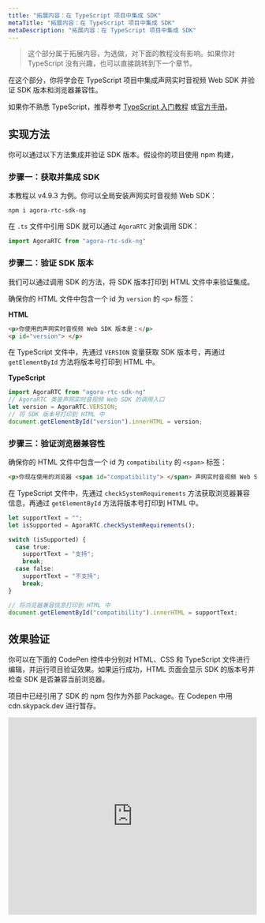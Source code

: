 ```yaml
---
title: "拓展内容：在 TypeScript 项目中集成 SDK"
metaTitle: "拓展内容：在 TypeScript 项目中集成 SDK"
metaDescription: "拓展内容：在 TypeScript 项目中集成 SDK"
---
```


> 这个部分属于拓展内容，为选做，对下面的教程没有影响。如果你对 TypeScript 没有兴趣，也可以直接跳转到下一个章节。

在这个部分，你将学会在 TypeScript 项目中集成声网实时音视频 Web SDK 并验证 SDK 版本和浏览器兼容性。

如果你不熟悉 TypeScript，推荐参考 [TypeScript 入门教程](https://github.com/xcatliu/typescript-tutorial) 或[官方手册](http://www.typescriptlang.org/docs/handbook/basic-types.html)。

## 实现方法

你可以通过以下方法集成并验证 SDK 版本。假设你的项目使用 npm 构建，

### 步骤一：获取并集成 SDK

本教程以 v4.9.3 为例。你可以全局安装声网实时音视频 Web SDK：

```shell
npm i agora-rtc-sdk-ng
```

在 `.ts` 文件中引用 SDK 就可以通过 `AgoraRTC` 对象调用 SDK：

```typescript
import AgoraRTC from "agora-rtc-sdk-ng"
```

### 步骤二：验证 SDK 版本

我们可以通过调用 SDK 的方法，将 SDK 版本打印到 HTML 文件中来验证集成。

确保你的 HTML 文件中包含一个 id 为 `version` 的 `<p>` 标签：

**HTML**

```html
<p>你使用的声网实时音视频 Web SDK 版本是：</p>
<p id="version"> </p>
```

在 TypeScript 文件中，先通过 `VERSION` 变量获取 SDK 版本号，再通过 `getElementById` 方法将版本号打印到 HTML 中。

**TypeScript**

```typescript
import AgoraRTC from "agora-rtc-sdk-ng"
// AgoraRTC 类是声网实时音视频 Web SDK 的调用入口
let version = AgoraRTC.VERSION;
// 将 SDK 版本号打印到 HTML 中
document.getElementById("version").innerHTML = version;
```

### 步骤三：验证浏览器兼容性

确保你的 HTML 文件中包含一个 id 为 `compatibility` 的 `<span>` 标签：

```html
<p>你现在使用的浏览器 <span id="compatibility"> </span> 声网实时音视频 Web SDK。</p>
```

在 TypeScript 文件中，先通过 `checkSystemRequirements` 方法获取浏览器兼容信息，再通过 `getElementById` 方法将版本号打印到 HTML 中。

```typescript
let supportText = "";
let isSupported = AgoraRTC.checkSystemRequirements();

switch (isSupported) {
  case true:
    supportText = "支持";
    break;
  case false:
    supportText = "不支持";
    break;
}

// 将浏览器兼容信息打印到 HTML 中
document.getElementById("compatibility").innerHTML = supportText;
```

## 效果验证

你可以在下面的 CodePen 控件中分别对 HTML、CSS 和 TypeScript 文件进行编辑，并运行项目验证效果。如果运行成功，HTML 页面会显示 SDK 的版本号并检查 SDK 是否兼容当前浏览器。

项目中已经引用了 SDK 的 npm 包作为外部 Package。在 Codepen 中用 cdn.skypack.dev 进行暂存。

<iframe height="400" style="width: 100%;" scrolling="no" title="Extension: Integrate SDK in a TypeScript project" src="https://codepen.io/yamasite/embed/preview/PoEYpGL?default-tab=js%2Cresult&editable=true" frameborder="no" loading="lazy" allowtransparency="true" allowfullscreen="{true}">
  See the Pen <a href="https://codepen.io/yamasite/pen/PoEYpGL">
  Extension: Integrate SDK in a TypeScript project</a> by Lutkin Wang (<a href="https://codepen.io/yamasite">@yamasite</a>)
  on <a href="https://codepen.io">CodePen</a>.
</iframe>